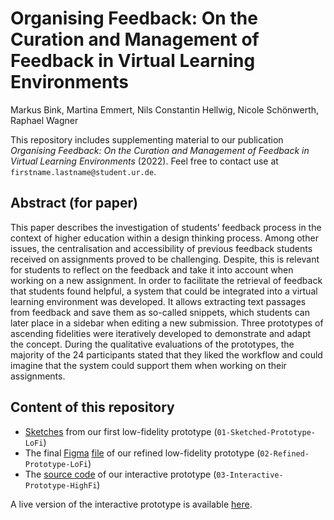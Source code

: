 # Organising Feedback: On the Curation and Management of Feedback in Virtual Learning Environments
Markus Bink, Martina Emmert, Nils Constantin Hellwig, Nicole Schönwerth, Raphael Wagner

This repository includes supplementing material to our publication _Organising Feedback: On the Curation and Management of Feedback in Virtual Learning Environments_ (2022). Feel free to contact use at `firstname.lastname@student.ur.de`.

## Abstract (for paper)

This paper describes the investigation of students’ feedback process in the context of higher education within a design thinking process. Among other issues, the centralisation and accessibility of previous feedback students received on assignments proved to be challenging. Despite, this is relevant for students to reflect on the feedback and take it into account when working on a new assignment. In order to facilitate the retrieval of feedback that students found helpful, a system that could be integrated into a virtual learning environment was developed. It allows extracting text passages from feedback and save them as so-called snippets, which students can later place in a sidebar when editing a new submission. Three prototypes of ascending fidelities were iteratively developed to demonstrate and adapt the concept. During the qualitative evaluations of the prototypes, the majority of the 24 participants stated that they liked the workflow and could imagine that the system could support them when working on their assignments.

## Content of this repository

- [Sketches](./01-Sketched-Prototype-LoFi/) from our first low-fidelity prototype (`01-Sketched-Prototype-LoFi`)
- The final [Figma](https://www.figma.com/) [file](./02-Refined-Prototype-LoFi/) of our refined low-fidelity prototype (`02-Refined-Prototype-LoFi`)
- The [source code](./03-Interactive-Prototype-HighFi/) of our interactive prototype (`03-Interactive-Prototype-HighFi`)

A live version of the interactive prototype is available [here]().